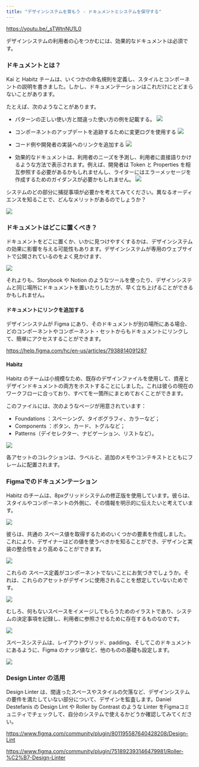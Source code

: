 ```yaml
---
title: "デザインシステムを育もう - ドキュメントとシステムを保守する"
---
```


https://youtu.be/_sTWtnNU1L0

デザインシステムの利用者の心をつかむには、効果的なドキュメントは必須です。

### ドキュメントとは？
Kai と Habitz チームは、いくつかの命名規則を定義し、スタイルとコンポーネントの説明を書きました。しかし、ドキュメンテーションはこれだけにとどまらないことがあります。

たとえば、次のようなことがあります。

- パターンの正しい使い方と間違った使い方の例を記載する。
  ![](https://storage.googleapis.com/zenn-user-upload/19b986583fcf-20230614.png)

- コンポーネントのアップデートを追跡するために変更ログを使用する
  ![](https://storage.googleapis.com/zenn-user-upload/2b0e6e2e487a-20230614.png)

- コード例や開発者の実装へのリンクを追加する
  ![](https://storage.googleapis.com/zenn-user-upload/eeb6fc2070ca-20230614.png)

- 効果的なドキュメントは、利用者のニーズを予測し、利用者に直接語りかけるような方法で表示されます。例えば、開発者は Token と Properties を相互参照する必要があるかもしれませんし、ライターにはエラーメッセージを作成するためのガイダンスが必要かもしれません。
  ![](https://storage.googleapis.com/zenn-user-upload/94577bcae74f-20230614.png)

システムのどの部分に捕捉事項が必要かを考えてみてください。異なるオーディエンスを知ることで、どんなメリットがあるのでしょうか？

![](https://storage.googleapis.com/zenn-user-upload/7cbb1ad8eae2-20230614.png)

### ドキュメントはどこに置くべき？
ドキュメントをどこに置くか、いかに見つけやすくするかは、デザインシステムの効果に影響を与える可能性もあります。デザインシステムが専用のウェブサイトで公開されているのをよく見かけます、

![](https://storage.googleapis.com/zenn-user-upload/649b41cd7cd4-20230614.png)

それよりも、Storybook や Notion のようなツールを使ったり、デザインシステムと同じ場所にドキュメントを置いたりした方が、早く立ち上げることができるかもしれません。

#### ドキュメントにリンクを追加する
デザインシステムが Figma にあり、そのドキュメントが別の場所にある場合、どのコンポーネントやコンポーネント・セットからもドキュメントにリンクして、簡単にアクセスすることができます。

https://help.figma.com/hc/en-us/articles/7938814091287

#### Habitz
Habitz のチームは小規模なため、既存のデザインファイルを使用して、資産とデザインドキュメントの両方をホストすることにしました。これは彼らの現在のワークフローに合っており、すべてを一箇所にまとめておくことができます。

このファイルには、次のようなページが用意されています：
- Foundations ：スペーシング、タイポグラフィ、カラーなど；
- Components ：ボタン、カード、トグルなど；
- Patterns（デイセレクター、ナビゲーション、リストなど）。

![](https://storage.googleapis.com/zenn-user-upload/0f13bee43d2b-20230614.png)

各アセットのコレクションは、ラベルと、追加のメモやコンテキストとともにフレームに配置されます。

### Figmaでのドキュメンテーション
Habitz のチームは、8pxグリッドシステムの修正版を使用しています。彼らは、スタイルやコンポーネントの外側に、その情報を明示的に伝えたいと考えています。

![](https://storage.googleapis.com/zenn-user-upload/904d88051173-20230614.png)

彼らは、共通の スペース値を取得するためのいくつかの要素を作成しました。これにより、デザイナーはどの値を使うべきかを知ることができ、デザインと実装の整合性をより高めることができます。

![](https://storage.googleapis.com/zenn-user-upload/26d0b6c399c7-20230615.png)

これらの スペース定義がコンポーネントでないことにお気づきでしょうか。それは、これらのアセットがデザインに使用されることを想定していないためです。

![](https://storage.googleapis.com/zenn-user-upload/97a3776a89e1-20230615.png)

むしろ、何もないスペースをイメージしてもらうためのイラストであり、システムの決定事項を記録し、利用者に参照させるために存在するものなのです。

![](https://storage.googleapis.com/zenn-user-upload/6ee2960a339c-20230615.gif)

スペースシステムは、レイアウトグリッド、padding、そしてこのドキュメントにあるように、Figma のナッジ値など、他のものの基礎も設定します。

![](https://storage.googleapis.com/zenn-user-upload/45da4f47ce0a-20230615.png)

### Design Linter の活用
Design Linter は、間違ったスペースやスタイルの欠落など、デザインシステムの要件を満たしていない部分について、デザインを監査します。Daniel Destefanis の Design Lint や Roller by Contrast のような Linter をFigmaコミュニティでチェックして、自分のシステムで使えるかどうか確認してみてください。

https://www.figma.com/community/plugin/801195587640428208/Design-Lint

https://www.figma.com/community/plugin/751892393146479981/Roller-%C2%B7-Design-Linter
